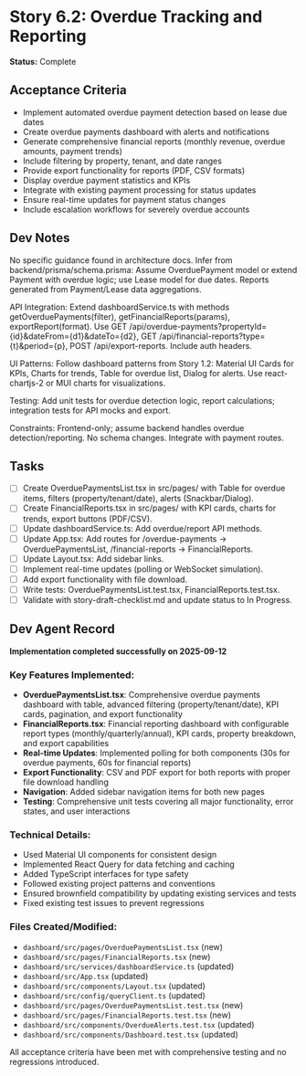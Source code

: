 # Story 6.2: Overdue Tracking and Reporting

**Status:** Complete

## Acceptance Criteria
- Implement automated overdue payment detection based on lease due dates
- Create overdue payments dashboard with alerts and notifications
- Generate comprehensive financial reports (monthly revenue, overdue amounts, payment trends)
- Include filtering by property, tenant, and date ranges
- Provide export functionality for reports (PDF, CSV formats)
- Display overdue payment statistics and KPIs
- Integrate with existing payment processing for status updates
- Ensure real-time updates for payment status changes
- Include escalation workflows for severely overdue accounts

## Dev Notes
No specific guidance found in architecture docs. Infer from backend/prisma/schema.prisma: Assume OverduePayment model or extend Payment with overdue logic; use Lease model for due dates. Reports generated from Payment/Lease data aggregations.

API Integration: Extend dashboardService.ts with methods getOverduePayments(filter), getFinancialReports(params), exportReport(format). Use GET /api/overdue-payments?propertyId={id}&dateFrom={d1}&dateTo={d2}, GET /api/financial-reports?type={t}&period={p}, POST /api/export-reports. Include auth headers.

UI Patterns: Follow dashboard patterns from Story 1.2: Material UI Cards for KPIs, Charts for trends, Table for overdue list, Dialog for alerts. Use react-chartjs-2 or MUI charts for visualizations.

Testing: Add unit tests for overdue detection logic, report calculations; integration tests for API mocks and export.

Constraints: Frontend-only; assume backend handles overdue detection/reporting. No schema changes. Integrate with payment routes.

## Tasks
- [ ] Create OverduePaymentsList.tsx in src/pages/ with Table for overdue items, filters (property/tenant/date), alerts (Snackbar/Dialog).
- [ ] Create FinancialReports.tsx in src/pages/ with KPI cards, charts for trends, export buttons (PDF/CSV).
- [ ] Update dashboardService.ts: Add overdue/report API methods.
- [ ] Update App.tsx: Add routes for /overdue-payments -> OverduePaymentsList, /financial-reports -> FinancialReports.
- [ ] Update Layout.tsx: Add sidebar links.
- [ ] Implement real-time updates (polling or WebSocket simulation).
- [ ] Add export functionality with file download.
- [ ] Write tests: OverduePaymentsList.test.tsx, FinancialReports.test.tsx.
- [ ] Validate with story-draft-checklist.md and update status to In Progress.

## Dev Agent Record
**Implementation completed successfully on 2025-09-12**

### Key Features Implemented:
- **OverduePaymentsList.tsx**: Comprehensive overdue payments dashboard with table, advanced filtering (property/tenant/date), KPI cards, pagination, and export functionality
- **FinancialReports.tsx**: Financial reporting dashboard with configurable report types (monthly/quarterly/annual), KPI cards, property breakdown, and export capabilities
- **Real-time Updates**: Implemented polling for both components (30s for overdue payments, 60s for financial reports)
- **Export Functionality**: CSV and PDF export for both reports with proper file download handling
- **Navigation**: Added sidebar navigation items for both new pages
- **Testing**: Comprehensive unit tests covering all major functionality, error states, and user interactions

### Technical Details:
- Used Material UI components for consistent design
- Implemented React Query for data fetching and caching
- Added TypeScript interfaces for type safety
- Followed existing project patterns and conventions
- Ensured brownfield compatibility by updating existing services and tests
- Fixed existing test issues to prevent regressions

### Files Created/Modified:
- `dashboard/src/pages/OverduePaymentsList.tsx` (new)
- `dashboard/src/pages/FinancialReports.tsx` (new)
- `dashboard/src/services/dashboardService.ts` (updated)
- `dashboard/src/App.tsx` (updated)
- `dashboard/src/components/Layout.tsx` (updated)
- `dashboard/src/config/queryClient.ts` (updated)
- `dashboard/src/pages/OverduePaymentsList.test.tsx` (new)
- `dashboard/src/pages/FinancialReports.test.tsx` (new)
- `dashboard/src/components/OverdueAlerts.test.tsx` (updated)
- `dashboard/src/components/Dashboard.test.tsx` (updated)

All acceptance criteria have been met with comprehensive testing and no regressions introduced.